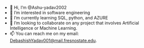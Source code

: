 - 👋 Hi, I’m @Ashu-yadav2002
- 👀 I’m interested in software engineering
- 🌱 I’m currently learning SQL, python, and AZURE
- 💞️ I’m looking to collaborate on any project that involves Artificial Intelligence or Machine Learning.
- 📫 You can reach me on my email: DebashishYadav001@mail.fresnostate.edu.

<!---
Ashu-yadav2002/Ashu-yadav2002 is a ✨ special ✨ repository because its `README.md` (this file) appears on your GitHub profile.
You can click the Preview link to take a look at your changes.
--->
